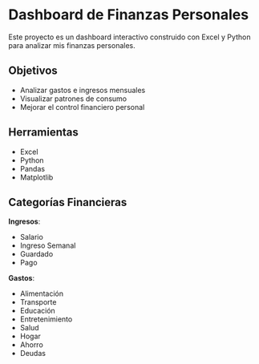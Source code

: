 # Dashboard de Finanzas Personales

Este proyecto es un dashboard interactivo construido con Excel y Python para analizar mis finanzas personales.

## Objetivos
- Analizar gastos e ingresos mensuales
- Visualizar patrones de consumo
- Mejorar el control financiero personal

## Herramientas
- Excel
- Python
- Pandas
- Matplotlib

## Categorías Financieras

**Ingresos**:
- Salario
- Ingreso Semanal
- Guardado
- Pago

**Gastos**:
- Alimentación
- Transporte
- Educación
- Entretenimiento
- Salud
- Hogar
- Ahorro
- Deudas